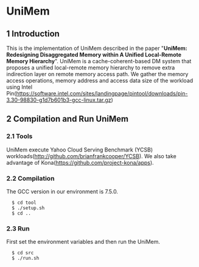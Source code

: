 # UniMem
## 1 Introduction
This is the implementation of UniMem described in the paper "**UniMem: Redesigning Disaggregated Memory within A Unified Local-Remote Memory Hierarchy**". UniMem is a cache-coherent-based DM system that proposes a unified local-remote memory hierarchy to remove extra indirection layer on remote memory access path.
We gather the memory access operations, memory address and access data size of the workload using Intel Pin(https://software.intel.com/sites/landingpage/pintool/downloads/pin-3.30-98830-g1d7b601b3-gcc-linux.tar.gz)

## 2 Compilation and Run UniMem
### 2.1 Tools
UniMem execute Yahoo Cloud Serving Benchmark (YCSB) workloads(http://github.com/brianfrankcooper/YCSB).
We also take advantage of Kona(https://github.com/project-kona/apps).

### 2.2 Compilation
The GCC version in our environment is 7.5.0.
```
  $ cd tool
  $ ./setup.sh
  $ cd ..
```

### 2.3 Run
First set the environment variables and then run the UniMem.
```
  $ cd src
  $ ./run.sh
```
